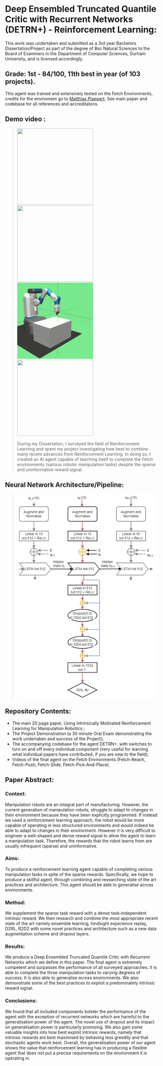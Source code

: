 # Deep Ensembled Truncated Quantile Critic with Recurrent Networks (DETRN+) - Reinforcement Learning:

This work was undertaken and submitted as a 3rd year Bachelors Dissertation/Project as part of the degree of Bsc Natural Sciences to the Board of Examiners in the Department of Computer Sciences, Durham University, and is licensed accordingly. 
## Grade: 1st - 84/100, 11th best in year (of 103 projects).

This agent was trained and extensively tested on the Fetch Environments, credits for the enviroment go to [Matthias Plappert](https://github.com/matthiasplappert). See main paper and codebase for all references and accreditatons.

## Demo video :
  > <img src="https://github.com/Lauren-Stumpf/dissertation/blob/main/videos/fetch_pick_and_place_video.gif" width="250" height="250"/>
  > <img src="https://github.com/Lauren-Stumpf/dissertation/blob/main/videos/fetch_push_video.gif" width="250" height="250"/>
  > <img src="https://github.com/Lauren-Stumpf/dissertation/blob/main/videos/fetch_reach_video.gif" width="250" height="250"/>
  > <img src="https://github.com/Lauren-Stumpf/dissertation/blob/main/videos/fetch_slide_video.gif" width="250" height="250"/>
  > 
  > During my Dissertation, I surveyed the field of Reinforcement Learning and spent my project investigating how best to combine many recent advances from Reinforcement Learning. In doing so, I created an AI agent capable of teaching itself to complete the Fetch environments (various robotic manipulation tasks) despite the sparse and uninformative reward signal. 
  > 

## Neural Network Architecture/Pipeline:
> ![image](https://github.com/Lauren-Stumpf/dissertation/blob/main/photos/neural_net_arch.png)



## Repository Contents:
* The main 20 page paper, Using Intrinsically Motivated Reinforcement Learning for Manipulation Robotics.;
* The Project Demonstration (a 30 minute Oral Exam demonstrating the work undertaken and success of the Project);
* The accompanying codebase for the agent DETRN+, with switches to turn on and off every individual component (very useful for learning what individual papers have contributed, if you are new to the field);
* Videos of the final agent on the Fetch Environments (Fetch-Reach, Fetch-Push, Fetch-Slide, Fetch-Pick-And-Place).


## Paper Abstract:
### Context:
Manipulation robots are an integral part of manufacturing. However, the current generation of manipulation robots,
struggle to adapt to changes in their environment because they have been explicitly programmed. If instead we used a reinforcement
learning approach, the robot would be more capable of operating in less structured environments and would indeed be able to adapt to
changes in their environment. However it is very difficult to engineer a well-shaped and dense reward signal to allow the agent to learn
a manipulation task. Therefore, the rewards that the robot learns from are usually infrequent (sparse) and uninformative.
### Aims:
To produce a reinforcement learning agent capable of completing various manipulation tasks in spite of the sparse rewards.
Specifically, we hope to produce a skillful agent, through combining and researching state of the art practices and architecture. This
agent should be able to generalise across environments.
### Method:
We supplement the sparse task reward with a dense task-independent intrinsic reward. We then research and combine the
most appropriate recent state of the art namely ensemble learning, hindsight experience replay, D2RL, R2D2 with some novel
practices and architecture such as a new data augmentation scheme and dropout layers.
### Results:
 We produce a Deep Ensembled Truncated Quantile Critic with Recurrent Networks which we define in this paper. The final
agent is extremely competent and surpasses the performance of all surveyed approaches. It is able to complete the three manipulation
tasks to varying degrees of success. It is also able to generalise across environments. We also demonstrate some of the best practices
to exploit a predominately intrinsic reward signal.
### Conclusions:
We found that all included components bolster the performance of the agent with the exception of recurrent networks
which are harmful to the generalisation power of the agent. The novel use of dropout and its impact on generalisation power is
particularly promising. We also gain some valuable insights into how best exploit intrinsic rewards, namely that intrinsic rewards are
best maximised by behaving less greedily and that stochastic agents work best. Overall, the generalisation power of our agent shows
the value that reinforcement learning has in producing a flexible agent that does not put a precise requirements on the environment it is
operating in. 

